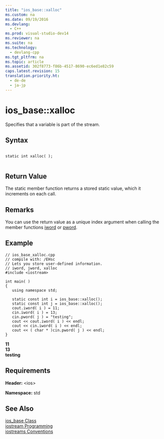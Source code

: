 ```yaml
---
title: "ios_base::xalloc"
ms.custom: na
ms.date: 09/19/2016
ms.devlang: 
  - C++
ms.prod: visual-studio-dev14
ms.reviewer: na
ms.suite: na
ms.technology: 
  - devlang-cpp
ms.tgt_pltfrm: na
ms.topic: article
ms.assetid: 302f8773-f86b-4517-8690-ec6ed1e82c59
caps.latest.revision: 15
translation.priority.ht: 
  - de-de
  - ja-jp
---
```

# ios_base::xalloc
Specifies that a variable is part of the stream.  
  
## Syntax  
  
```  
  
static int xalloc( );  
  
```  
  
## Return Value  
 The static member function returns a stored static value, which it increments on each call.  
  
## Remarks  
 You can use the return value as a unique index argument when calling the member functions [iword](../vs140/ios_base--iword.md) or [pword](../vs140/ios_base--pword.md).  
  
## Example  
  
```  
// ios_base_xalloc.cpp  
// compile with: /EHsc  
// Lets you store user-defined information.  
// iword, jword, xalloc  
#include <iostream>  
  
int main( )   
{  
   using namespace std;  
  
   static const int i = ios_base::xalloc();  
   static const int j = ios_base::xalloc();  
   cout.iword( i ) = 11;  
   cin.iword( i ) = 13;  
   cin.pword( j ) = "testing";  
   cout << cout.iword( i ) << endl;  
   cout << cin.iword( i ) << endl;  
   cout << ( char * )cin.pword( j ) << endl;  
}  
```  
  
 **11**  
**13**  
**testing**   
## Requirements  
 **Header:** <ios\>  
  
 **Namespace:** std  
  
## See Also  
 [ios_base Class](../vs140/ios_base-Class.md)   
 [iostream Programming](../vs140/iostream-Programming.md)   
 [iostreams Conventions](../vs140/iostreams-Conventions.md)